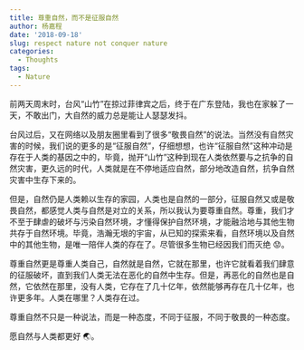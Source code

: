 ```yaml
---
title: 尊重自然，而不是征服自然
author: 杨嘉程
date: '2018-09-18'
slug: respect nature not conquer nature
categories:
  - Thoughts
tags:
  - Nature
---
```


前两天周末时，台风“山竹”在掠过菲律宾之后，终于在广东登陆，我也在家躲了一天，不敢出门，大自然的威力总是能让人瑟瑟发抖。

台风过后，又在网络以及朋友圈里看到了很多“敬畏自然”的说法。当然没有自然灾害的时候，我们说的更多的是“征服自然”，仔细想想，也许“征服自然”这种冲动是存在于人类的基因之中的，毕竟，抛开“山竹”这种到现在人类依然要与之抗争的自然灾害，更久远的时代，人类就是在不停地适应自然，部分地改造自然，抗争自然灾害中生存下来的。

但是，自然仍是人类赖以生存的家园，人类也是自然的一部分，征服自然又或是敬畏自然，都感觉人类与自然是对立的关系，所以我认为要尊重自然。尊重，我们才不至于肆虐的破坏与污染自然环境，才懂得保护自然环境，才能融洽地与其他生物共存于自然环境。毕竟，浩瀚无垠的宇宙，从已知的探索来看，自然环境以及自然中的其他生物，是唯一陪伴人类的存在了。尽管很多生物已经因我们而灭绝 :worried:。

尊重自然更是尊重人类自己，自然就是自然，它就在那里，也许它就看着我们肆意的征服破坏，直到我们人类无法在恶化的自然中生存。但是，再恶化的自然也是自然，它依然在那里，没有人类，它存在了几十亿年，依然能够再存在几十亿年，也许更多年。人类在哪里？人类存在过。

尊重自然不只是一种说法，而是一种态度，不同于征服，不同于敬畏的一种态度。

愿自然与人类都更好 :earth_asia:。